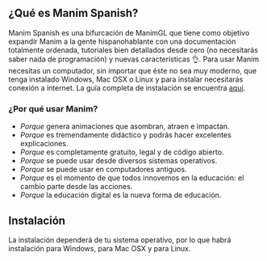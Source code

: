 ## ¿Qué es Manim Spanish?
Manim Spanish es una bifurcación de ManimGL que tiene como objetivo expandir Manim a la gente hispanohablante con una documentación totalmente ordenada, tutoriales bien detallados desde cero (no necesitarás saber nada de programación) y nuevas características 👌. Para usar Manim necesitas un computador, sin importar que éste no sea muy moderno, que tenga instalado Windows, Mac OSX o Linux y para instalar necesitarás conexión a internet. La guía completa de instalación se encuentra [aquí](https://hachedoso.github.io/ManimSpanish).

### ¿Por qué usar Manim?
- *Porque* genera animaciones que asombran, atraen e impactan.
- *Porque* es tremendamente didáctico y podrás hacer excelentes explicaciones.
- *Porque* es completamente gratuito, legal y de código abierto.
- *Porque* se puede usar desde diversos sistemas operativos.
- *Porque* se puede usar en computadores antiguos.
- *Porque* es el momento de que todos innovemos en la educación: el cambio parte desde las acciones.
- *Porque* la educación digital es la nueva forma de educación.

## Instalación
La instalación dependerá de tu sistema operativo, por lo que habrá instalación para Windows, para Mac OSX y para Linux.
